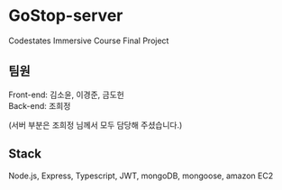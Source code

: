 # GoStop-server
Codestates Immersive Course Final Project

## 팀원
Front-end: 김소윤, 이경준, 금도헌   
   Back-end: 조희정

   (서버 부분은 조희정 님께서 모두 담당해 주셨습니다.)

## Stack
Node.js, Express, Typescript, JWT, mongoDB, mongoose, amazon EC2
